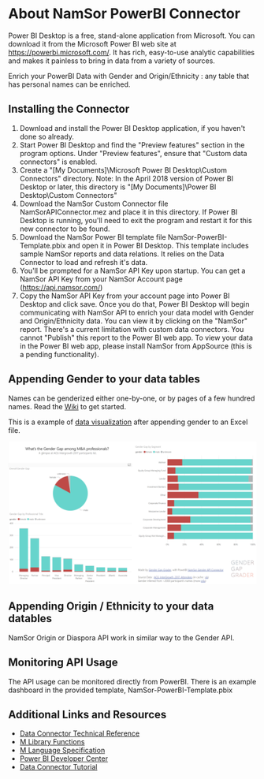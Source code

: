 # About NamSor PowerBI Connector
Power BI Desktop is a free, stand-alone application from Microsoft. You can download it from the Microsoft Power BI web site at https://powerbi.microsoft.com/. It has rich, easy-to-use analytic capabilities and makes it painless to bring in data from a variety of sources.

Enrich your PowerBI Data with Gender and Origin/Ethnicity : any table that has personal names can be enriched.

## Installing the Connector

1. Download and install the Power BI Desktop application, if you haven't done so already.
2. Start Power BI Desktop and find the "Preview features" section in the program options. Under "Preview features", ensure that "Custom data connectors" is enabled.
3. Create a "[My Documents]\Microsoft Power BI Desktop\Custom Connectors" directory. Note: In the April 2018 version of Power BI Desktop or later, this directory is "[My Documents]\Power BI Desktop\Custom Connectors"
4. Download the NamSor Custom Connector file NamSorAPIConnector.mez and place it in this directory. If Power BI Desktop is running, you'll need to exit the program and restart it for this new connector to be found.
5. Download the NamSor Power BI template file NamSor-PowerBI-Template.pbix and open it in Power BI Desktop. This template includes sample NamSor reports and data relations. It relies on the Data Connector to load and refresh it's data.
6. You'll be prompted for a NamSor API Key upon startup. You can get a NamSor API Key from your NamSor Account page (https://api.namsor.com/)
7. Copy the NamSor API Key from your account page into Power BI Desktop and click save. Once you do that, Power BI Desktop will begin communicating with NamSor API to enrich your data model with Gender and Origin/Ethnicity data. You can view it by clicking on the "NamSor" report.
There's a current limitation with custom data connectors. You cannot "Publish" this report to the Power BI web app. To view your data in the Power BI web app, please install NamSor from AppSource (this is a pending functionality).

## Appending Gender to your data tables
Names can be genderized either one-by-one, or by pages of a few hundred names. Read the [Wiki](https://github.com/namsor/namsor-powerbi-connector/wiki "Get Started") to get started.

This is a example of [data visualization](https://app.powerbi.com/view?r=eyJrIjoiMmZkZjhiNTYtMzZkYi00ODk3LWFmMjAtMzhhNjQzOGU3M2IyIiwidCI6ImYzN2YxMjc3LTJiZTEtNDdjZi1hNGJmLTQ0MjJiMWM4YTU0MiIsImMiOjl9 "Gender Gap among M&A professionals") after appending gender to an Excel file.

![GenderGap](https://github.com/namsor/namsor-powerbi-connector/blob/master/img/2017_GenderGap_in_MandA_v1.png)

## Appending Origin / Ethnicity to your data datables
NamSor Origin or Diaspora API work in similar way to the Gender API.

## Monitoring API Usage
The API usage can be monitored directly from PowerBI. There is an example dashboard in the provided template, NamSor-PowerBI-Template.pbix

## Additional Links and Resources
* [Data Connector Technical Reference](https://github.com/Microsoft/DataConnectors)
* [M Library Functions](https://msdn.microsoft.com/library/mt253322.aspx)
* [M Language Specification](https://msdn.microsoft.com/library/mt807488.aspx)
* [Power BI Developer Center](https://powerbi.microsoft.com/developers/)
* [Data Connector Tutorial](https://github.com/Microsoft/DataConnectors/tree/master/samples/TripPin)
